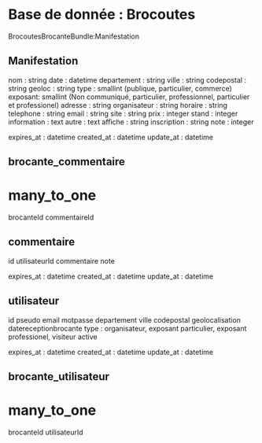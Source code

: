 Base de donnée : Brocoutes
==========================

BrocoutesBrocanteBundle:Manifestation

Manifestation
-------------

nom : string
date : datetime
departement : string
ville : string
codepostal : string
geoloc : string
type :  smallint (publique, particulier, commerce)
exposant: smallint (Non communiqué, particulier, professionnel, particulier et professionel)
adresse : string
organisateur : string
horaire : string
telephone : string
email : string 
site : string
prix : integer
stand : integer
information : text
autre : text
affiche : string
inscription : string
note : integer

expires_at : datetime
created_at : datetime
update_at : datetime


brocante_commentaire
--------------------
# many_to_one
brocanteId
commentaireId

commentaire
-----------

id
utilisateurId
commentaire
note

expires_at : datetime
created_at : datetime
update_at : datetime


utilisateur
-----------

id
pseudo
email
motpasse
departement
ville
codepostal
geolocalisation
datereceptionbrocante
type : organisateur, exposant particulier, exposant professionel, visiteur
active

expires_at : datetime
created_at : datetime
update_at : datetime

brocante_utilisateur
--------------------
# many_to_one

brocanteId
utilisateurId
